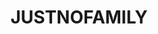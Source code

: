 ---
title: JUSTNOFAMILY
crosslinks:
- JUSTNOMIL
- legaladvice
- homedefense
- IDontWorkHereLady
- exmormon
- AskReddit
- CemeteryPorn
- personalfinance
- RBNLifeSkills
- ptsd
- fosterit
- May2017Bumpers
- todayilearned
- namenerds
- survivinginfidelity
- AsianParentStories
- excgarated
- Thisismylifemeow
- NonZeroDay
- me_irl
---